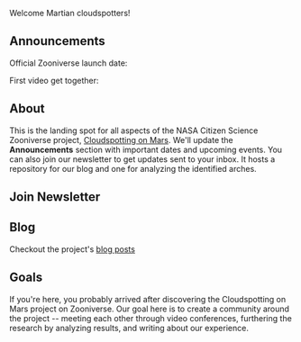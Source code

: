 Welcome Martian cloudspotters!

## Announcements
Official Zooniverse launch date:

First video get together: 

## About
This is the landing spot for all aspects of the NASA Citizen Science Zooniverse project, [Cloudspotting on Mars](https://www.zooniverse.org/projects/marek-slipski/cloudspotting-on-mars
). We'll update the **Announcements** section with important dates and upcoming events. You can also join our newsletter to get updates sent to your inbox. It hosts a repository for our blog and one for analyzing the identified arches.

## Join Newsletter

## Blog
Checkout the project's [blog posts](https://cloudspotting-on-mars.github.io)

## Goals
If you're here, you probably arrived after discovering the Cloudspotting on Mars project on Zooniverse. Our goal here is to create a community around the project -- meeting each other through video conferences, furthering the research by analyzing results, and writing about our experience.
